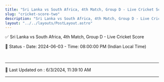 ```yaml
---
title: "Sri Lanka vs South Africa, 4th Match, Group D - Live Cricket Score"
slug: "cricket-score-two"
description: "Sri Lanka vs South Africa, 4th Match, Group D - Live Cricket Score - Date: 2024-06-03 - Time: 08:00:00 PM (Indian Local Time)."
layout: "../../layouts/PostLayout.astro"
--- 
```


✅ Sri Lanka vs South Africa, 4th Match, Group D - Live Cricket Score

📑 Status - Date: 2024-06-03 - Time: 08:00:00 PM (Indian Local Time)

<br />

***

📝 Last Updated on : 6/3/2024, 11:39:10 AM

***

